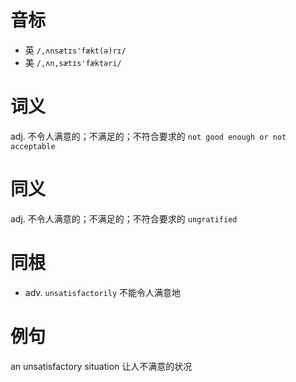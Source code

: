 # 音标

- 英 `/,ʌnsætɪs'fækt(ə)rɪ/`
- 美 `/,ʌn,sætɪs'fæktəri/`

# 词义

adj. 不令人满意的；不满足的；不符合要求的
`not good enough or not acceptable`

# 同义

adj. 不令人满意的；不满足的；不符合要求的
`ungratified`

# 同根

- adv. `unsatisfactorily` 不能令人满意地

# 例句

an unsatisfactory situation
让人不满意的状况


